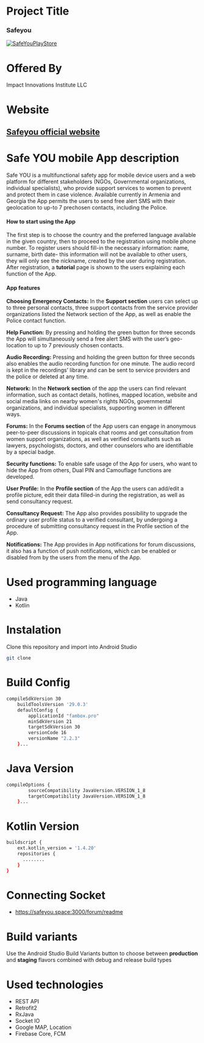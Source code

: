 # Project Title
### Safeyou
[![SafeYouPlayStore](https://play-lh.googleusercontent.com/AnIs0TtPU4CpZ9u7wn7WrGTFUcdtOekBZ2DZes5cB0Ie5fcTx-mq25x99vfIasgZZKg=s360-rw)](https://play.google.com/store/apps/details?id=fambox.pro)

# Offered By
Impact Innovations Institute LLC
# Website
## [Safeyou official website](https://safeyou.space/)
# Safe YOU mobile App description
Safe YOU is a multifunctional safety app for mobile device users and a web platform for different stakeholders (NGOs, Governmental organizations, individual specialists), who provide support services to women to prevent and protect them in case violence. Available currently in Armenia and Georgia the App permits the users to send free alert SMS with their geolocation to up-to 7 prechosen contacts, including the Police.

#### How to start using the App

The first step is to choose the country and the preferred language available in the given country, then to proceed to the registration using mobile phone number.
To register users should fill-in the necessary information: name, surname, birth date- this information will not be available to other users, they will only see the nickname, created by the user during registration.
After registration, a **tutorial** page is shown to the users explaining each function of the App.

#### App features
**Choosing Emergency Contacts:** In the **Support section** users can select up to three personal contacts, three support contacts from the service provider organizations listed the Network section of the App, as well as enable the Police contact function.

**Help Function:** By pressing and holding the green button for three seconds the App will simultaneously send a free alert SMS with the user’s geo-location to up to 7 previously chosen contacts.

**Audio Recording:** Pressing and holding the green button for three seconds also enables the audio recording function for one minute. The audio record is kept in the recordings’ library and can be sent to service providers and the police or deleted at any time.

**Network:** In the **Network section** of the app the users can find relevant information, such as contact details, hotlines, mapped location, website and social media links on nearby women's rights NGOs, governmental organizations, and individual specialists, supporting women in different ways. 

**Forums:** In the **Forums section** of the App users can engage in anonymous peer-to-peer discussions in topicals chat rooms and get consultation from women support organizations, as well as verified consultants such as lawyers, psychologists, doctors, and other counselors who are identifiable by a special badge. 

**Security functions:** To enable safe usage of the App for users, who want to hide the App from others, Dual PIN and Camouflage functions are developed.

**User Profile:** In the **Profile section** of the App the users can add/edit a profile picture, edit their data filled-in during the registration, as well as send consultancy request. 

**Consultancy Request:** The App also provides possibility to upgrade the ordinary user profile status to a verified consultant, by undergoing a procedure of submitting consultancy request in the Profile section of the App.

**Notifications:** The App provides in App notifications for forum discussions, it also has a function of push notifications, which can be enabled or disabled from by the users from the menu of the App.


# Used programming language
+ Java
+ Kotlin

# Instalation
Clone this repository and import into Android Studio
```bash
git clone 
```
# Build Config
```bash
compileSdkVersion 30
    buildToolsVersion '29.0.3'
    defaultConfig {
        applicationId "fambox.pro"
        minSdkVersion 21
        targetSdkVersion 30
        versionCode 16
        versionName "2.2.3"
    }...
```
# Java Version
```bash
compileOptions {
        sourceCompatibility JavaVersion.VERSION_1_8
        targetCompatibility JavaVersion.VERSION_1_8
    }...
```
# Kotlin Version
```bash
buildscript {
    ext.kotlin_version = '1.4.20'
    repositories {
      ........
    }
}
```
# Connecting Socket 
+ https://safeyou.space:3000/forum/readme

# Build variants
Use the Android Studio Build Variants button to choose between **production** and **staging** flavors combined with debug and release build types

# Used technologies
+ REST API
+ Retrofit2 
+ RxJava
+ Socket IO
+ Google MAP, Location
+ Firebase Core, FCM
